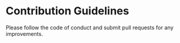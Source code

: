 ﻿# Contribution Guidelines

Please follow the code of conduct and submit pull requests for any improvements.
